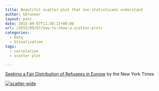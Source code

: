 ```yaml
---
title: Beautiful scatter plot that non-statisticans understand
author: kbrunner
layout: post
date: 2015-09-07T11:50:17+00:00
url: /2015/09/07/how-to-show-a-scatter-plot/
categories:
  - Data
  - Visualization
tags:
  - correlation
  - scatter plot

---
```

[Seeking a Fair Distribution of Refugees in Europe][1] by the New York Times

[<img src="https://i2.wp.com/ddj.katharinabrunner.de/wp-content/uploads/2015/09/scatter-wide-300x155.png?resize=300%2C155" alt="scatter-wide" class="alignnone size-medium wp-image-29" srcset="https://i0.wp.com/data.katharinabrunner.de/wp-content/uploads/2015/09/scatter-wide.png?resize=300%2C155 300w, https://i0.wp.com/data.katharinabrunner.de/wp-content/uploads/2015/09/scatter-wide.png?resize=1024%2C529 1024w, https://i0.wp.com/data.katharinabrunner.de/wp-content/uploads/2015/09/scatter-wide.png?w=1680 1680w" sizes="(max-width: 300px) 85vw, 300px" data-recalc-dims="1" />][2]

 [1]: http://www.nytimes.com/interactive/2015/09/04/world/europe/europe-refugee-distribution.html
 [2]: https://i1.wp.com/ddj.katharinabrunner.de/wp-content/uploads/2015/09/scatter-wide.png